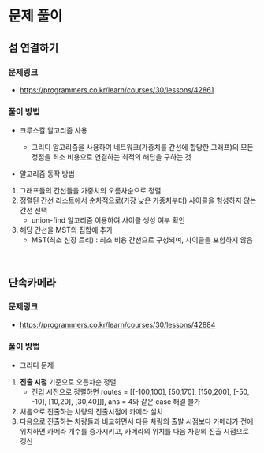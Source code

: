 # 문제 풀이

## **섬 연결하기**

### 문제링크
- https://programmers.co.kr/learn/courses/30/lessons/42861

### 풀이 방법 
- 크루스칼 알고리즘 사용 
    + 그리디 알고리즘을 사용하여 네트워크(가중치를 간선에 할당한 그래프)의 모든 정점을 최소 비용으로 연결하는 최적의 해답을 구하는 것

- 알고리즘 동작 방법 
1. 그래프들의 간선들을 가중치의 오름차순으로 정렬
2. 정렬된 간선 리스트에서 순차적으로(가장 낮은 가중치부터) 사이클을 형성하지 않는 간선 선택 
    + union-find 알고리즘 이용하여 사이클 생성 여부 확인
3. 해당 간선을 MST의 집합에 추가 
     + MST(최소 신장 트리) : 최소 비용 간선으로 구성되며, 사이클을 포함하지 않음 

</br>

## **단속카메라**

### 문제링크
- https://programmers.co.kr/learn/courses/30/lessons/42884

### 풀이 방법 
- 그리디 문제 

1. **진출 시점** 기준으로 오름차순 정렬 
    - 진입 시전으로 정렬하면 routes = [[-100,100], [50,170], [150,200], [-50, -10], [10,20], [30,40]]], ans = 4와 같은 case 해결 불가 
2. 처음으로 진출하는 차량의 진출시점에 카메라 설치 
3. 다음으로 진출하는 차량들과 비교하면서 다음 차량의 출발 시점보다 카메라가 전에 위치하면 카메라 개수를 증가시키고, 카메라의 위치를 다음 차량의 진출 시점으로 갱신 
